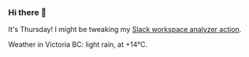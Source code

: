 ### Hi there :wave:

It's Thursday! I might be tweaking my [Slack workspace analyzer action](https://github.com/bewuethr/slack-analyzer).

Weather in Victoria BC: light rain, at +14°C.
